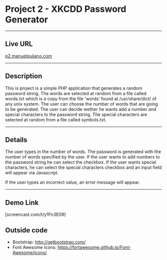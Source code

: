 # Project 2 - XKCDD Password Generator

----
## Live URL
[p2.manuelquijano.com](http://p2.manuelquijano.com)



----
## Description
This is project is a simple PHP application that generates a random password string. The words are selected at random from a file called words.txt which is a copy from the file 'words' found at /usr/share/dict/ of any unix system. The user can choose the number of words that are going to be generated. The user can decide wether he wants add a number and special characters to the password string. The special characters are selected at random from a file called symbols.txt.

----
## Details
The user types in the number of words. The password is generated with the number of words specified by the user. If the user wants to add numbers to the password string he can select the checkbox. If the user wants special characters, he can select the special characters checkbox and an input field will appear via Javascript.

If the user types an incorrect value, an error message will appear.



----

## Demo Link
[screencast.com/t/y1Fn3E09]

## Outside code
* Bootstrap: http://getbootstrap.com/
* Font Awesome Icons: https://fortawesome.github.io/Font-Awesome/icons/
